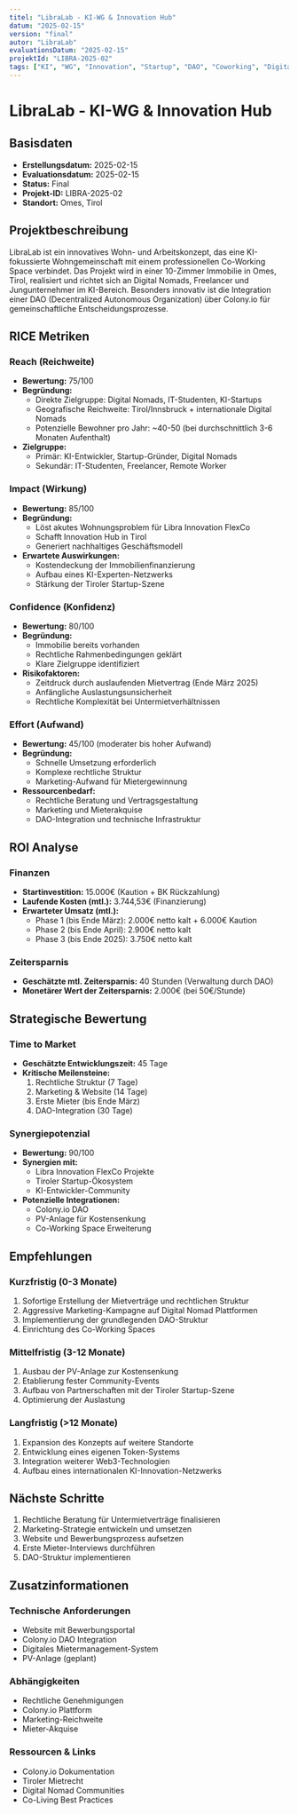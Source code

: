 ```yaml
---
titel: "LibraLab - KI-WG & Innovation Hub"
datum: "2025-02-15"
version: "final"
autor: "LibraLab"
evaluationsDatum: "2025-02-15"
projektId: "LIBRA-2025-02"
tags: ["KI", "WG", "Innovation", "Startup", "DAO", "Coworking", "Digital Nomads"]
---
```


# LibraLab - KI-WG & Innovation Hub

## Basisdaten
- **Erstellungsdatum:** 2025-02-15
- **Evaluationsdatum:** 2025-02-15
- **Status:** Final
- **Projekt-ID:** LIBRA-2025-02
- **Standort:** Omes, Tirol

## Projektbeschreibung
LibraLab ist ein innovatives Wohn- und Arbeitskonzept, das eine KI-fokussierte Wohngemeinschaft mit einem professionellen Co-Working Space verbindet. Das Projekt wird in einer 10-Zimmer Immobilie in Omes, Tirol, realisiert und richtet sich an Digital Nomads, Freelancer und Jungunternehmer im KI-Bereich. Besonders innovativ ist die Integration einer DAO (Decentralized Autonomous Organization) über Colony.io für gemeinschaftliche Entscheidungsprozesse.

## RICE Metriken
### Reach (Reichweite)
- **Bewertung:** 75/100
- **Begründung:** 
  - Direkte Zielgruppe: Digital Nomads, IT-Studenten, KI-Startups
  - Geografische Reichweite: Tirol/Innsbruck + internationale Digital Nomads
  - Potenzielle Bewohner pro Jahr: ~40-50 (bei durchschnittlich 3-6 Monaten Aufenthalt)
- **Zielgruppe:** 
  - Primär: KI-Entwickler, Startup-Gründer, Digital Nomads
  - Sekundär: IT-Studenten, Freelancer, Remote Worker

### Impact (Wirkung)
- **Bewertung:** 85/100
- **Begründung:** 
  - Löst akutes Wohnungsproblem für Libra Innovation FlexCo
  - Schafft Innovation Hub in Tirol
  - Generiert nachhaltiges Geschäftsmodell
- **Erwartete Auswirkungen:**
  - Kostendeckung der Immobilienfinanzierung
  - Aufbau eines KI-Experten-Netzwerks
  - Stärkung der Tiroler Startup-Szene

### Confidence (Konfidenz)
- **Bewertung:** 80/100
- **Begründung:** 
  - Immobilie bereits vorhanden
  - Rechtliche Rahmenbedingungen geklärt
  - Klare Zielgruppe identifiziert
- **Risikofaktoren:**
  - Zeitdruck durch auslaufenden Mietvertrag (Ende März 2025)
  - Anfängliche Auslastungsunsicherheit
  - Rechtliche Komplexität bei Untermietverhältnissen

### Effort (Aufwand)
- **Bewertung:** 45/100 (moderater bis hoher Aufwand)
- **Begründung:** 
  - Schnelle Umsetzung erforderlich
  - Komplexe rechtliche Struktur
  - Marketing-Aufwand für Mietergewinnung
- **Ressourcenbedarf:**
  - Rechtliche Beratung und Vertragsgestaltung
  - Marketing und Mieterakquise
  - DAO-Integration und technische Infrastruktur

## ROI Analyse
### Finanzen
- **Startinvestition:** 15.000€ (Kaution + BK Rückzahlung)
- **Laufende Kosten (mtl.):** 3.744,53€ (Finanzierung)
- **Erwarteter Umsatz (mtl.):**
  - Phase 1 (bis Ende März): 2.000€ netto kalt + 6.000€ Kaution
  - Phase 2 (bis Ende April): 2.900€ netto kalt
  - Phase 3 (bis Ende 2025): 3.750€ netto kalt

### Zeitersparnis
- **Geschätzte mtl. Zeitersparnis:** 40 Stunden (Verwaltung durch DAO)
- **Monetärer Wert der Zeitersparnis:** 2.000€ (bei 50€/Stunde)

## Strategische Bewertung
### Time to Market
- **Geschätzte Entwicklungszeit:** 45 Tage
- **Kritische Meilensteine:**
  1. Rechtliche Struktur (7 Tage)
  2. Marketing & Website (14 Tage)
  3. Erste Mieter (bis Ende März)
  4. DAO-Integration (30 Tage)

### Synergiepotenzial
- **Bewertung:** 90/100
- **Synergien mit:**
  - Libra Innovation FlexCo Projekte
  - Tiroler Startup-Ökosystem
  - KI-Entwickler-Community
- **Potenzielle Integrationen:**
  - Colony.io DAO
  - PV-Anlage für Kostensenkung
  - Co-Working Space Erweiterung

## Empfehlungen
### Kurzfristig (0-3 Monate)
1. Sofortige Erstellung der Mietverträge und rechtlichen Struktur
2. Aggressive Marketing-Kampagne auf Digital Nomad Plattformen
3. Implementierung der grundlegenden DAO-Struktur
4. Einrichtung des Co-Working Spaces

### Mittelfristig (3-12 Monate)
1. Ausbau der PV-Anlage zur Kostensenkung
2. Etablierung fester Community-Events
3. Aufbau von Partnerschaften mit der Tiroler Startup-Szene
4. Optimierung der Auslastung

### Langfristig (>12 Monate)
1. Expansion des Konzepts auf weitere Standorte
2. Entwicklung eines eigenen Token-Systems
3. Integration weiterer Web3-Technologien
4. Aufbau eines internationalen KI-Innovation-Netzwerks

## Nächste Schritte
1. Rechtliche Beratung für Untermietverträge finalisieren
2. Marketing-Strategie entwickeln und umsetzen
3. Website und Bewerbungsprozess aufsetzen
4. Erste Mieter-Interviews durchführen
5. DAO-Struktur implementieren

## Zusatzinformationen
### Technische Anforderungen
- Website mit Bewerbungsportal
- Colony.io DAO Integration
- Digitales Mietermanagement-System
- PV-Anlage (geplant)

### Abhängigkeiten
- Rechtliche Genehmigungen
- Colony.io Plattform
- Marketing-Reichweite
- Mieter-Akquise

### Ressourcen & Links
- Colony.io Dokumentation
- Tiroler Mietrecht
- Digital Nomad Communities
- Co-Living Best Practices